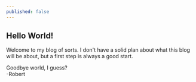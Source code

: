 ```yaml
---
published: false
---
```

## Hello World!

Welcome to my blog of sorts. I don't have a solid plan about what this blog will be about, but a first step is always a good start. 

Goodbye world, I guess?  
-Robert
